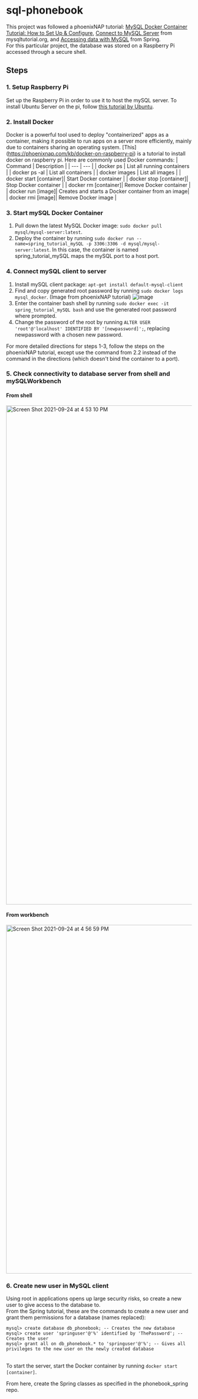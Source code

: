 # sql-phonebook

This project was followed a phoenixNAP tutorial: [MySQL Docker Container Tutorial: How to Set Up & Configure](https://phoenixnap.com/kb/mysql-docker-container), [Connect to MySQL Server](mysqltutorial) from mysqltutorial.org, and [Accessing data with MySQL](https://spring.io/guides/gs/accessing-data-mysql/) from Spring.\
For this particular project, the database was stored on a Raspberry Pi accessed through a secure shell. 

## Steps
### 1. Setup Raspberry Pi
Set up the Raspberry Pi in order to use it to host the mySQL server. To install Ubuntu Server on the pi, follow [this tutorial by Ubuntu](https://ubuntu.com/tutorials/how-to-install-ubuntu-on-your-raspberry-pi#1-overview).

### 2.  Install Docker

Docker is a powerful tool used to deploy "containerized" apps as a container, making it possible to run apps on a server more efficiently, mainly due to containers sharing an operating system. [This] (https://phoenixnap.com/kb/docker-on-raspberry-pi) is a tutorial to install docker on raspberry pi.
Here are commonly used Docker commands:
| Command | Description |
| --- | --- |
| docker ps | List all running containers |
| docker ps -al | List all containers |
| docker images | List all images |
| docker start [container]| Start Docker container |
| docker stop [container]| Stop Docker container |
| docker rm [container]| Remove Docker container |
| docker run [image]| Creates and starts a Docker container from an image|
| docker rmi [image]| Remove Docker image |

### 3. Start mySQL Docker Container
  1. Pull down the latest MySQL Docker image: `sudo docker pull mysql/mysql-server:latest`.
  2. Deploy the container by running `sudo docker run --name=spring_tutorial_mySQL -p 3306:3306 -d mysql/mysql-server:latest`. In this case, the container is named spring_tutorial_mySQL maps the mySQL port to a host port. 

### 4. Connect mySQL client to server
  1. Install mySQL client package: `apt-get install default-mysql-client`
  2. Find and copy generated root password by running `sudo docker logs mysql_docker`. (Image from phoenixNAP tutorial) 
  ![image](https://user-images.githubusercontent.com/41180186/133352211-9988bd79-dea1-4e5b-b8c1-0a1e10c36984.png)
  3. Enter the container bash shell by running `sudo docker exec -it spring_tutorial_mySQL bash` and use the generated root password where prompted.
  4. Change the password of the root by running `ALTER USER 'root'@'localhost' IDENTIFIED BY '[newpassword]';`, replacing newpassword with a chosen new password.

For more detailed directions for steps 1-3, follow the steps on the phoenixNAP tutorial, except use the command from 2.2 instead of the command in the directions
(which doesn't bind the container to a port). 

### 5. Check connectivity to database server from shell and mySQLWorkbench

#### From shell
<img width="1350" alt="Screen Shot 2021-09-24 at 4 53 10 PM" src="https://user-images.githubusercontent.com/41180186/134750301-583cad4a-ff2c-4466-8acd-8f96f003b803.png">

#### From workbench

<img width="943" alt="Screen Shot 2021-09-24 at 4 56 59 PM" src="https://user-images.githubusercontent.com/41180186/134750455-40ca26bc-6704-4598-9bf1-423fbb0adbf8.png">


### 6. Create new user in MySQL client

Using root in applications opens up large security risks, so create a new user to give access to the database to.\
From the Spring tutorial, these are the commands to create a new user and grant them permissions for a database (names replaced):

```
mysql> create database db_phonebook; -- Creates the new database
mysql> create user 'springuser'@'%' identified by 'ThePassword'; -- Creates the user
mysql> grant all on db_phonebook.* to 'springuser'@'%'; -- Gives all privileges to the new user on the newly created database
```

##

To start the server, start the Docker container by running `docker start [container]`.

From here, create the Spring classes as specified in the phonebook_spring repo. 
